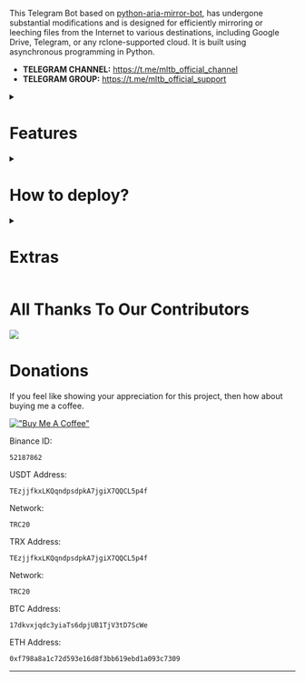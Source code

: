 This Telegram Bot based on [python-aria-mirror-bot](https://github.com/lzzy12/python-aria-mirror-bot), has undergone
substantial modifications and is designed for efficiently mirroring or leeching files from the Internet to various
destinations, including Google Drive, Telegram, or any rclone-supported cloud. It is built using asynchronous
programming in Python.

- **TELEGRAM CHANNEL:** https://t.me/mltb_official_channel
- **TELEGRAM GROUP:** https://t.me/mltb_official_support

<details>
  <summary><h1>Features</h1></summary>

<details>
  <summary><h5>QBittorrent</h5></summary>

- External access to webui, so you can remove files or edit settings. Then you can sync settings in database with sync button in bsetting
- Select files from a Torrent before and during download using mltb file selector (Requires Base URL) (task option)
- Seed torrents to a specific ratio and time (task option)
- Edit Global Options while the bot is running from bot settings (global option)

</details>

<details>
  <summary><h5>Aria2c</h5></summary>

- Select files from a Torrent before and during download (Requires Base URL) (task option)
- Seed torrents to a specific ratio and time (task option)
- Netrc support (global option)
- Direct link authentication for a specific link while using the bot (it will work even if only the username or password
  is provided) (task option)
- Edit Global Options while the bot is running from bot settings (global option)

</details>

<details>
  <summary><h5>Sabnzbd</h5></summary>

- External access to web interface, so you can remove files or edit settings. Then you can sync settings in database with sync button in bsetting
- Remove files from job before and during download using mltb file selector (Requires Base URL) (task option)
- Edit Global Options while the bot is running from bot settings (global option)
- Servers menu to edit/add/remove usenet servers

</details>

<details>
  <summary><h5>TG Upload/Download</h5></summary>

- Split size (global, user, and task option)
- Thumbnail (user and task option)
- Leech filename prefix (user option)
- Set upload as a document or as media (global, user and task option)
- Upload all files to a specific chat (superGroup/channel/private/topic) (global, user, and task option)
- Equal split size settings (global and user option)
- Ability to leech split file parts in a media group (global and user option)
- Download restricted messages (document or link) by tg private/public/super links (task option)
- Choose transfer by bot or user session incase you have a premium plan (global, user option and task option)
- Mix upload between user and bot session with respect to file size (global, user option and task option)
- Upload with custom layout multiple thumbnail (global, user option and task option)
- Topics support

</details>

<details>
  <summary><h5>Google Drive</h5></summary>

- Download/Upload/Clone/Delete/Count from/to Google Drive
- Count Google Drive files/folders
- Search in multiple Drive folder/TeamDrive
- Use Token.pickle if the file is not found with a Service Account, for all Gdrive functions
- Random Service Account for each task
- Recursive Search (only with `root` or TeamDrive ID, folder ids will be listed with a non-recursive method). Based
  on [Sreeraj](https://github.com/SVR666) searchX-bot. (task option)
- Stop Duplicates (global and user option)
- Custom upload destination (global, user, and task option)
- Ability to choose token.pickle or service account and upload destinations from list with or without buttons (global, user and task option)
- Index link support only
  for [Bhadoo](https://gitlab.com/GoogleDriveIndex/Google-Drive-Index/-/blob/master/src/worker.js)

</details>

<details>
  <summary><h5>Rclone</h5></summary>

- Transfer (download/upload/clone-server-side) without or with random service accounts (global and user option)
- Ability to choose config, remote and path from list with or without buttons (global, user and task option)
- Ability to set flags for each task or globally from config (global, user and task option)
- Ability to select specific files or folders to download/copy using buttons (task option)
- Rclone.conf (global and user option)
- Rclone serve for combine remote to use it as index from all remotes (global option)
- Upload destination (global, user and task option)

</details>

<details>
  <summary><h5>Status</h5></summary>

- Download/Upload/Extract/Archive/Seed/Clone Status
- Status Pages for an unlimited number of tasks, view a specific number of tasks in a message (global option)
- Interval message update (global option)
- Next/Previous buttons to get different pages (global and user option)
- Status buttons to get specific tasks for the chosen status regarding transfer type if the number of tasks is more than
  30 (global and user option)
- Steps buttons for how much next/previous buttons should step backward/forward (global and user option)
- Status for each user (no auto refresh)

</details>

<details>
  <summary><h5>Yt-dlp</h5></summary>

- Yt-dlp quality buttons (task option)
- Ability to use a specific yt-dlp option (global, user, and task option)
- Netrc support (global option)
- Cookies support (global option)
- Embed the original thumbnail and add it for leech
- All supported audio formats

</details>

<details>
  <summary><h5>JDownloader</h5></summary>

- Synchronize Settings (global option)
- Waiting to select (enable/disable files or change variants) before download start
- DLC file support
- All settings can be edited from the remote access to your JDownloader with Web Interface, Android App, iPhone App or
  Browser Extensions

</details>

<details>
  <summary><h5>Mongo Database</h5></summary>

- Store bot settings
- Store user settings including thumbnails and all private files
- Store RSS data
- Store incompleted task messages
- Store JDownloader settings
- Store config.py file on first build and incase any change occurred to it, then next build it will define variables
  from config.py instead of database

</details>

<details>
  <summary><h5>Torrents Search</h5></summary>

- Search on torrents with Torrent Search API
- Search on torrents with variable plugins using qBittorrent search engine

</details>

<details>
  <summary><h5>Archives</h5></summary>

- Extract splits with or without password
- Zip file/folder with or without password and splits incase of leech
- Using 7z package to extract with or without password all supported types

</details>

<details>
  <summary><h5>RSS</h5></summary>

- Based on this repository [rss-chan](https://github.com/hyPnOtICDo0g/rss-chan)
- Rss feed (user option)
- Title Filters (feed option)
- Edit any feed while running: pause, resume, edit command and edit filters (feed option)
- Sudo settings to control users feeds
- All functions have been improved using buttons from one command.

</details>

<details>
  <summary><h5>Overall</h5></summary>

- Docker image support for linux `amd64, arm64/v8, arm/v7`
- Edit variables and overwrite the private files while bot running (bot, user settings)
- Update bot at startup and with restart command using `UPSTREAM_REPO`
- Telegraph. Based on [Sreeraj](https://github.com/SVR666) loaderX-bot
- Mirror/Leech/Watch/Clone/Count/Del by reply
- Mirror/Leech/Clone multi links/files with one command
- Custom name for all links except torrents. For files you should add extension except yt-dlp links (global and user
  option)
- Exclude files with specific extensions from being uploaded/cloned (global and user option)
- View Link button. Extra button to open index link in browser instead of direct download for file
- Queueing System for all tasks (global option)
- Ability to zip/unzip multi links in same directory. Mostly helpful in unzipping tg file parts (task option)
- Bulk download from telegram txt file or text message contains links separated by new line (task option)
- Join splitted files that have splitted before by split(linux pkg) (task option)
- Sample video Generator (task option)
- Screenshots Generator (task option)
- Ability to cancel upload/clone/archive/extract/split/queue (task option)
- Cancel all buttons for choosing specific tasks status to cancel (global option)
- Convert videos and audios to specific format with filter (task option)
- Force start to upload or download or both from queue using cmds or args once you add the download (task option)
- Shell and Executor
- Add sudo users
- Ability to save upload paths
- Name Substitution to rename the files before upload
- User can select whether he want to use his rclone.conf/token.pickle without adding mpt: or mrcc: before path/gd-id
- FFmpeg commands to execute it after download (task option)
- Supported Direct links Generators:

> mediafire (file/folders), hxfile.co (need cookies txt with name) [hxfile.txt], streamtape.com, streamsb.net, streamhub.ink,
> streamvid.net, doodstream.com,
> feurl.com, upload.ee, pixeldrain.com, racaty.net, 1fichier.com, 1drv.ms (Only works for file not folder or business
> account), filelions.com, streamwish.com, send.cm (file/folders), solidfiles.com, linkbox.to (file/folders),
> shrdsk.me (
> sharedisk.io), akmfiles.com, wetransfer.com, pcloud.link, gofile.io (file/folders), easyupload.io, mdisk.me (with
> ytdl),
> tmpsend.com, qiwi.gg, berkasdrive.com, mp4upload.com, terabox.com (videos only file/folders).

</details>
</details>

<details>
  <summary><h1>How to deploy?</h1></summary>

<details>
  <summary><h2>Prerequisites</h2></summary>

<details>
  <summary><h5>1. Installing requirements</h5></summary>

- Clone this repo:

```
git clone https://github.com/anasty17/mirror-leech-telegram-bot mirrorbot/ && cd mirrorbot
```

- For Debian based distros

```
sudo apt install python3 python3-pip
```

Install Docker by following the [official Docker docs](https://docs.docker.com/engine/install/debian/)

- For Arch and it's derivatives:

```
sudo pacman -S docker python
```

- Install dependencies for running setup scripts:

```
pip3 install -r requirements-cli.txt
```

------

</details>

<details>
  <summary><h5>2. Setting up config file</h5></summary>

```
cp config_sample.py config.py
```

Fill up rest of the fields. Meaning of each field is discussed below.

**NOTE**: To `Download/Upload` using your telegram account (`PREMIUM REQUIRED FOR UPLOAD ONLY`) and to send rss (`PREMIUM NOT REQUIRED`), mount the repo folder and generate new session using this command `python3 generate_user_database.py`. You can't use it in private message. Use it in superGroup.

**1. Required Fields**

- `BOT_TOKEN` (`Str`):  The Telegram Bot Token that you got from [@BotFather](https://t.me/BotFather).

- `OWNER_ID` (`Int`):  The Telegram User ID (not username) of the Owner of the bot.

- `TELEGRAM_API` (`Int`): This is to authenticate your Telegram account for downloading Telegram files. You can get this
  from <https://my.telegram.org>.

- `TELEGRAM_HASH` (`Str`):  This is to authenticate your Telegram account for downloading Telegram files. You can get this
  from <https://my.telegram.org>.

**2. Optional Fields**
- `DATABASE_URL` (`Str`): Your Mongo Database URL (Connection string). Follow this [Create Database](https://github.com/anasty17/test?tab=readme-ov-file#create-database) to create database. Data will be saved in Database: bot settings, users settings, rss data and incomplete tasks. **NOTE**: You can always edit all settings that saved in database from the official site -> (Browse collections). 

- `CMD_SUFFIX` (`Str`|`Int`): Commands index number. This number will added at the end all commands.

- `AUTHORIZED_CHATS` (`Str`): Fill user_id and chat_id of groups/users you want to authorize. To auth only specific topic(s) write it in this format `chat_id|thread_id` Ex:-100XXXXXXXXXXX or -100XXXXXXXXXXX|10 or -100XXXXXXXXXXX|10|12. Separate them by spaces.

- `SUDO_USERS` (`Str`):  Fill user_id of users whom you want to give sudo permission. Separate them by spaces.

- `UPLOAD_PATHS` (`Dict`): Send Dict of keys that have path values. Example: {"path 1": "remote:rclonefolder", "path 2": "gdrive1 id", "path 3": "tg chat id", "path 4": "mrcc:remote:", "path 5": "b: @username"}. 

- `DEFAULT_UPLOAD` (`Str`): Whether `rc` to upload to `RCLONE_PATH` or `gd` to upload to `GDRIVE_ID`. Default is `rc`. Read More [HERE](https://github.com/anasty17/mirror-leech-telegram-bot/tree/master#upload).

- `STATUS_UPDATE_INTERVAL` (`Int`): Time in seconds after which the progress/status message will be updated. Recommended `10` seconds at least.

- `STATUS_LIMIT` (`Int`): Limit the no. of tasks shown in status message with buttons. Default is `4`. **NOTE**: Recommended limit is `4` tasks.

- `EXCLUDED_EXTENSIONS` (`Str`): File extensions that won't upload/clone. Separate them by spaces.

- `INCOMPLETE_TASK_NOTIFIER` (`Bool`): Get incomplete task messages after restart. Require database and superGroup. Default
is `False`.

- `FILELION_API` (`Str`): Filelion api key to mirror Filelion links. Get it
from [Filelion](https://vidhide.com/?op=my_account).

- `STREAMWISH_API` (`Str`): Streamwish api key to mirror Streamwish links. Get it
from [Streamwish](https://streamwish.com/?op=my_account).

- `YT_DLP_OPTIONS` (`Dict`): Dict of yt-dlp options. Check all possible
options [HERE](https://github.com/yt-dlp/yt-dlp/blob/master/yt_dlp/YoutubeDL.py#L184) or use this [script](https://t.me/mltb_official_channel/177) to convert cli arguments to api options. Format: {key: value, key: value, key: value}.
  - Example: {"format": "bv*+mergeall[vcodec=none]", "nocheckcertificate": True, "playliststart": 10, "fragment_retries": float("inf"), "matchtitle": "S13", "writesubtitles": True, "live_from_start": True, "postprocessor_args": {"ffmpeg": ["-threads", "4"]}, "wait_for_video": (5, 100), "download_ranges": [{"start_time": 0, "end_time": 10}]}

- `USE_SERVICE_ACCOUNTS` (`Bool`): Whether to use Service Accounts or not, with google-api-python-client. For this to work
see [Using Service Accounts](https://github.com/anasty17/mirror-leech-telegram-bot#generate-service-accounts-what-is-service-account) section below. Default is `False`.

- `FFMPEG_CMDS` (`Dict`): Dict of list values of ffmpeg commands. You can set multiple ffmpeg commands for all files before upload. Don't write ffmpeg at beginning, start directly with the arguments. `Dict`
  - Examples: {"subtitle": ["-i mltb.mkv -c copy -c:s srt mltb.mkv", "-i mltb.video -c copy -c:s srt mltb"], "convert": ["-i mltb.m4a -c:a libmp3lame -q:a 2 mltb.mp3", "-i mltb.audio -c:a libmp3lame -q:a 2 mltb.mp3"], extract: ["-i mltb -map 0:a -c copy mltb.mka -map 0:s -c copy mltb.srt"], "metadata": ["-i mltb.mkv -map 0 -map -0:v:1 -map -0:s -map 0:s:0 -map -0:v:m:attachment -c copy -metadata:s:v:0 title={title} -metadata:s:a:0 title={title} -metadata:s:a:1 title={title2} -metadata:s:a:2 title={title2} -c:s srt -metadata:s:s:0 title={title3} mltb -y -del"], "watermark": ["-i mltb -i tg://openmessage?user_id=5272663208&message_id=322801 -filter_complex 'overlay=W-w-10:H-h-10' -c:a copy mltb"]}
  **Notes**:
  - Don't add ffmpeg at the beginning!
  - Add `-del` to the list which you want from the bot to delete the original files after command run complete!
  - To execute one of those lists in bot for example, you must use -ff subtitle (list key) or -ff convert (list key)
  **Example**:
  - Here I will explain how to use mltb.* which is reference to files you want to work on.
  1. First cmd: the input is mltb.mkv so this cmd will work only on mkv videos and the output is mltb.mkv also so all outputs is mkv. `-del` will delete the original media after complete run of the cmd.
  2. Second cmd: the input is mltb.video so this cmd will work on all videos and the output is only mltb so the extension is same as input files.
  3. Third cmd: the input in mltb.m4a so this cmd will work only on m4a audios and the output is mltb.mp3 so the output extension is mp3.
  4. Fourth cmd: the input is mltb.audio so this cmd will work on all audios and the output is mltb.mp3 so the output extension is mp3.
  5. FFmpeg Variables in last cmd which is metadata ({title}, {title2}, etc...), you can edit them in usetting
  6. Telegram link for small size inputs like photo to set watermark.

- `NAME_SUBSTITUTE` (`Str`): Add word/letter/character/sentence/pattern to remove or replace with other words with sensitive case or without. 
  **Notes**:
    - Before any character you must add `\BACKSLASH`, those are the characters: `\^$.|?*+()[]{}-`
    * Example: script/code/s | mirror/leech | tea/ /s | clone | cpu/ | \[mltb\]/mltb | \\text\\/text/s
    - script will get replaced by code with sensitive case
    - mirror will get replaced by leech
    - tea will get replaced by space with sensitive case
    - clone will get removed
    - cpu will get replaced by space
    - [mltb] will get replaced by mltb
    - \text\ will get replaced by text with sensitive case

**3. GDrive Tools**

- `GDRIVE_ID` (`Str`): This is the Folder/TeamDrive ID of the Google Drive OR `root` to which you want to upload all the mirrors using google-api-python-client.

- `IS_TEAM_DRIVE` (`Bool`): Set `True` if uploading to TeamDrive using google-api-python-client. Default is `False`.

- `INDEX_URL` (`Str`): Refer to <https://gitlab.com/ParveenBhadooOfficial/Google-Drive-Index>. Example: https://xxx.xx.workers.dev/0: (If you have multiple ID config -- replace 0: with the desired id index) or https://xxx.xx.workers.dev without index if you only have one ID in config which is the basic config.

- `STOP_DUPLICATE` (`Bool`): Bot will check file/folder name in Drive incase uploading to `GDRIVE_ID`. If it's present in Drive then downloading or cloning will be stopped. (**NOTE**: Item will be checked using name and not hash, so this feature is not perfect). Default is `False`.

**4. Rclone**

- `RCLONE_PATH` (`Str`): Default rclone path to which you want to upload all the files/folders using rclone.

- `RCLONE_FLAGS` (`Str`): --key:value|--key|--key|--key:value . Check here all [RcloneFlags](https://rclone.org/flags/).

- `RCLONE_SERVE_URL` (`Str`): Valid URL where the bot is deployed to use rclone serve. Format of URL should be `http://myip`, where `myip` is the IP/Domain(public) of your bot or if you have chosen port other than `80` so write it in this format `http://myip:port` (`http` and not `https`).

- `RCLONE_SERVE_PORT` (`Int`): Which is the **RCLONE_SERVE_URL** Port. Default is `8080`.

- `RCLONE_SERVE_USER` (`Str`): Username for rclone serve authentication.

- `RCLONE_SERVE_PASS` (`Str`): Password for rclone serve authentication.

**5. Update**

- `UPSTREAM_REPO` (`Str`): Your github repository link, if your repo is private add `https://username:{githubtoken}@github.com/{username}/{reponame}` format. Get token from [Github settings](https://github.com/settings/tokens). So you can update your bot from filled repository on each restart.
  - **NOTE**: Any change in docker or requirements you need to deploy/build again with updated repo to take effect. DON'T delete .gitignore file. For more information read [THIS](https://github.com/anasty17/mirror-leech-telegram-bot/tree/master#upstream-repo-recommended).

- `UPSTREAM_BRANCH` (`Str`): Upstream branch for update. Default is `master`.

**6. Leech**

- `LEECH_SPLIT_SIZE` (`Int`): Size of split in bytes. Default is `2GB`. Default is `4GB` if your account is premium.
- `AS_DOCUMENT` (`Bool`): Default type of Telegram file upload. Default is `False` mean as media.

- `EQUAL_SPLITS` (`Bool`): Split files larger than **LEECH_SPLIT_SIZE** into equal parts size (Not working with zip cmd). Default is `False`.

- `MEDIA_GROUP` (`Bool`): View Uploaded splitted file parts in media group. Default is `False`.

- `USER_TRANSMISSION` (`Bool`): Upload/Download by user session. Only in superChat. Default is `False`.

- `HYBRID_LEECH` (`Bool`): Upload by user and bot session with respect to file size. Only in superChat. Default is `False`.

- `LEECH_FILENAME_PREFIX` (`Str`): Add custom word to leeched file name.

- `LEECH_DUMP_CHAT` (`Int`|`Str`): ID or USERNAME or PM(private message) to where files would be uploaded. Add `-100` before channel/superGroup id. To use only specific topic write it in this format `chat_id|thread_id`. Ex:-100XXXXXXXXXXX or -100XXXXXXXXXXX|10 or pm or @xxxxxxx or @xxxxxxx|10.

- `THUMBNAIL_LAYOUT` (`Str`): Thumbnail layout (widthxheight, 2x2, 3x3, 2x4, 4x4, ...) of how many photo arranged for the thumbnail.


**7. qBittorrent/Aria2c/Sabnzbd**

- `TORRENT_TIMEOUT` (`Int`): Timeout of dead torrents downloading with qBittorrent and Aria2c in seconds.

- `BASE_URL` (`Str`): Valid BASE URL where the bot is deployed to use torrent/nzb web files selection. Format of URL should be `http://myip`, where `myip` is the IP/Domain(public) of your bot or if you have chosen port other than `80` so write it in this format `http://myip:port` (`http` and not `https`).

- `BASE_URL_PORT` (`Int`): Which is the **BASE_URL** Port. Default is `80`.

- `WEB_PINCODE` (`Bool`): Whether to ask for pincode before selecting files from torrent in web or not. Default is `False`.
    - **Qbittorrent NOTE**: If your facing ram issues then set limit for `MaxConnections`, decrease `AsyncIOThreadsCount`, set limit of `DiskWriteCacheSize` to `32` and decrease `MemoryWorkingSetLimit` from qbittorrent.conf or bsetting command.
    - Open port 8090 in your vps to access webui from any device. username: mltb, password: mltbmltb

**8. JDownloader**

- `JD_EMAIL` (`Str`): jdownloader email sign up on [JDownloader](https://my.jdownloader.org/).

- `JD_PASS` (`Str`): jdownloader password.
  - **JDownloader Config**: You can use your config from local machine in bot by *zipping* cfg folder (cfg.zip) and add it in repo folder.

**9. Sabnzbd**

- `USENET_SERVERS` (`List`): list of dictionaries, you can add as much as you want and there is a button for servers in sabnzbd settings to edit current servers and add new servers.

  ***[{'name': 'main', 'host': '', 'port': 563, 'timeout': 60, 'username': '', 'password': '', 'connections': 8, 'ssl': 1, 'ssl_verify': 2, 'ssl_ciphers': '', 'enable': 1, 'required': 0, 'optional': 0, 'retention': 0, 'send_group': 0, 'priority': 0}]***

  - [READ THIS FOR MORE INFORMATION](https://sabnzbd.org/wiki/configuration/4.2/servers)

  - Open port 8070 in your vps to access full web interface from any device. Use it like http://ip:8070/sabnzbd/. username: mltb, password: mltbmltb

**10. RSS**

- `RSS_DELAY` (`Int`): Time in seconds for rss refresh interval. Recommended `600` second at least. Default is `600` in sec.

- `RSS_SIZE_LIMIT` (`INT`): Item size limit in bytes. Default is `0`.

- `RSS_CHAT` (`Int`|`Str`): Chat `ID or USERNAME or ID|TOPIC_ID or USERNAME|TOPIC_ID` where rss links will be sent. If you want message to be sent to the channel then add channel id. Add `-100` before channel id.
    - **RSS NOTES**: `RSS_CHAT` is required, otherwise monitor will not work. You must use `USER_STRING_SESSION` --OR-- *CHANNEL*. If using channel then bot should be added in both channel and group(linked to channel) and `RSS_CHAT` is the channel id, so messages sent by the bot to channel will be forwarded to group. Otherwise with `USER_STRING_SESSION` add group id for `RSS_CHAT`. If `DATABASE_URL` not added you will miss the feeds while bot offline.

**11. Queue System**

- `QUEUE_ALL` (`Int`): Number of parallel tasks of downloads and uploads. For example if 20 task added and `QUEUE_ALL` is `8`, then the summation of uploading and downloading tasks are 8 and the rest in queue. **NOTE**: if you want to fill `QUEUE_DOWNLOAD` or `QUEUE_UPLOAD`, then `QUEUE_ALL` value must be greater than or equal to the greatest one and less than or equal to summation of `QUEUE_UPLOAD` and `QUEUE_DOWNLOAD`.

- `QUEUE_DOWNLOAD` (`Int`): Number of all parallel downloading tasks.

- `QUEUE_UPLOAD` (`Int`): Number of all parallel uploading tasks.

**12. Torrent Search**

- `SEARCH_API_LINK` (`Str`): Search api app link. Get your api from deploying this [repository](https://github.com/Ryuk-me/Torrent-Api-py).
    - Supported Sites:
  > 1337x, Piratebay, Nyaasi, Torlock, Torrent Galaxy, Zooqle, Kickass, Bitsearch, MagnetDL, Libgen, YTS, Limetorrent,
  TorrentFunk, Glodls, TorrentProject and YourBittorrent

- `SEARCH_LIMIT` (`Int`): Search limit for search api, limit for each site and not overall result limit. Default is zero (Default api limit for each site).

- `SEARCH_PLUGINS` (`List`): List of qBittorrent search plugins (github raw links). I have added some plugins, you can remove/add plugins as you want. Main Source: [qBittorrent Search Plugins (Official/Unofficial)](https://github.com/qbittorrent/search-plugins).

**13. NZB Search**

- `HYDRA_IP` (`Str`): IP address of [nzbhydra2](https://github.com/theotherp/nzbhydra2).

- `HYDRA_API_KEY` (`Str`): API key from [nzbhydra2](https://github.com/theotherp/nzbhydra2).

------

</details>
</details>

<details>
  <summary><h2>Build And Run</h2></summary>

Make sure you still mount the repo folder and installed the docker from official documentation.

- There are two methods to build and run the docker:
    1. Using official docker commands.
    2. Using docker compose plugin. (Recommended)

------

<details>
  <summary><h3>Using Official Docker Commands</h3></summary>

- Build Docker image:

```
sudo docker build . -t mltb
```

- Run the image:

```
sudo docker run --network host mltb
```

- To stop the running image:

```
sudo docker ps
```

```
sudo docker stop id
```

----

</details>

<details>
  <summary><h3>Using Docker Compose Plugin</h3></summary>

- Install docker compose plugin

```
sudo apt install docker-compose-plugin
```

- Build and run Docker image:

```
sudo docker compose up
```

- After editing files with nano, for example (nano start.sh) or git pull you must use --build to edit container files:

```
sudo docker compose up --build
```

- To stop the running container:

```
sudo docker compose stop
```

- To run the container:

```
sudo docker compose start
```

- To get log from already running container (after mounting the folder):

```
sudo docker compose logs --follow
```

------

</details>

**IMPORTANT NOTES**:
1. Flush your machine iptables to use your opened ports with docker from the host network. 

```
# Flush All Rules (Reset iptables)
sudo iptables -F
sudo iptables -X
sudo iptables -t nat -F
sudo iptables -t nat -X
sudo iptables -t mangle -F
sudo iptables -t mangle -X

sudo ip6tables -F
sudo ip6tables -X
sudo ip6tables -t nat -F
sudo ip6tables -t nat -X
sudo ip6tables -t mangle -F
sudo ip6tables -t mangle -X

# Set Default Policies
sudo iptables -P INPUT ACCEPT
sudo iptables -P FORWARD ACCEPT
sudo iptables -P OUTPUT ACCEPT

sudo ip6tables -P INPUT ACCEPT
sudo ip6tables -P FORWARD ACCEPT
sudo ip6tables -P OUTPUT ACCEPT

# save
sudo iptables-save | sudo tee /etc/iptables/rules.v4
sudo ip6tables-save | sudo tee /etc/iptables/rules.v6
```

2. Set `BASE_URL_PORT` and `RCLONE_SERVE_PORT` variables to any port you want to use. Default is `80` and `8080`
   respectively.

3. Check the number of processing units of your machine with `nproc` cmd and times it by 4, then
   edit `AsyncIOThreadsCount` in qBittorrent.conf or while bot working from bsetting->qbittorrent settings.

------

</details>
</details>

<details>
  <summary><h1>Extras</h1></summary>

<details>
  <summary><h5>Bot commands to be set in <a href="https://t.me/BotFather">@BotFather</a></h5></summary>

```
mirror - or /m Mirror
qbmirror - or /qm Mirror torrent using qBittorrent
jdmirror - or /jm Mirror using jdownloader
nzbmirror - or /nm Mirror using sabnzbd
ytdl - or /y Mirror yt-dlp supported links
leech - or /l Upload to telegram
qbleech - or /ql Leech torrent using qBittorrent
jdleech - or /jl Leech using jdownloader
nzbleech - or /nl Leech using sabnzbd
ytdlleech - or /yl Leech yt-dlp supported links
clone - Copy file/folder to Drive
count - Count file/folder from GDrive
usetting - or /us User settings
bsetting - or /bs Bot settings
status - Get Mirror Status message
sel - Select files from torrent
rss - Rss menu
list - Search files in Drive
search - Search for torrents with API
cancel - or /c Cancel a task
cancelall - Cancel all tasks
forcestart - or /fs to start task from queue
del - Delete file/folder from GDrive
log - Get the Bot Log
auth - Authorize user or chat
unauth - Unauthorize uer or chat
shell - Run commands in Shell
aexec - Execute async function
exec - Execute sync function
restart - Restart the Bot
restartses - Restart Telegram Session(s)
stats - Bot Usage Stats
ping - Ping the Bot
help - All cmds with description
```

------

</details>

<details>
  <summary><h5>Getting Google OAuth API credential file and token.pickle</h5></summary>

**NOTES**

- Old authentication changed, now we can't use bot or replit to generate token.pickle. You need OS with a local browser.
  For example `Termux`.
- Windows users should install python3 and pip. You can find how to install and use them from google or from
  this [telegraph](https://telegra.ph/Create-Telegram-Mirror-Leech-Bot-by-Deploying-App-with-Heroku-Branch-using-Github-Workflow-12-06)
  from [Wiszky](https://github.com/vishnoe115) tutorial.
- You can ONLY open the generated link from `generate_drive_token.py` in a local browser.

1. Visit the [Google Cloud Console](https://console.developers.google.com/apis/credentials)
2. Go to the OAuth Consent tab, fill it, and save.
3. Go to the Credentials tab and click Create Credentials -> OAuth Client ID
4. Choose Desktop and Create.
5. Publish your OAuth consent screen App to prevent **token.pickle** from expiring.
6. Use the download button to download your credentials.
7. Move that file to the root of mirrorbot, and rename it to **credentials.json**
8. Visit [Google API page](https://console.developers.google.com/apis/library)
9. Search for Google Drive API and enable it
10. Finally, run the script to generate **token.pickle** file for Google Drive:

```
pip3 install google-api-python-client google-auth-httplib2 google-auth-oauthlib
python3 generate_drive_token.py
```

------

</details>

<details>
  <summary><h5>Generating rclone.conf</h5></summary>

1. Install rclone from [Official Site](https://rclone.org/install/)
2. Create new remote(s) using `rclone config` command.
3. Copy rclone.conf from your system’s config directory into the repo root. For example:

------

</details>

<details>
  <summary><h5>Upload</h5></summary>

- `RCLONE_PATH` is like `GDRIVE_ID` a default path for mirror. In additional to those variables `DEFAULT_UPLOAD` to
  choose the default tool whether it's rclone or google-api-python-client.
- If `DEFAULT_UPLOAD` = 'rc' then you must fill `RCLONE_PATH` with path as default one or with `rcl` to select
  destination path on each new task.
- If `DEFAULT_UPLOAD` = 'gd' then you must fill `GDRIVE_ID` with folder/TD id.
- rclone.conf can be added before deploy like token.pickle to repo folder root or use bsetting to upload it as private
  file.
- If rclone.conf uploaded from usetting or added in `rclone/{user_id}.conf` then `RCLONE_PATH` must start with `mrcc:`.
- Whenever you want to write path manually to use user rclone.conf that added from usetting then you must add
  the `mrcc:` at the beginning.
- So in short, up: has 4 possible values which are: `gd` (Upload to GDRIVE_ID), `rc` (Upload to RCLONE_PATH), `rcl` (Select Rclone Path) and `rclone_path` (remote:path (owner rclone.conf) or `mrcc`:remote:path (user rclone.conf))

------

</details>

<details>
  <summary><h5>UPSTREAM REPO (Recommended)</h5></summary>

- `UPSTREAM_REPO` variable can be used for edit/add any file in repository.
- You can add private/public repository link to grab/overwrite all files from it.
- You can skip adding the private files like token.pickle or accounts folder before deploying, simply
  fill `UPSTREAM_REPO` private one incase you want to grab all files including private files.
- If you added private files while deploying and you have added private `UPSTREAM_REPO` and your private files in this
  private repository, so your private files will be overwritten from this repository. Also if you are using database for
  private files, then all files from database will override the private files that added before deploying or from
  private `UPSTREAM_REPO`.
- If you filled `UPSTREAM_REPO` with the official repository link, then be careful in case any change in
  requirements.txt your bot will not start after restart. In this case you need to deploy again with updated code to
  install the new requirements or simply by changing the `UPSTREAM_REPO` to you fork link with that old updates.
- In case you you filled `UPSTREAM_REPO` with your fork link be careful also if you fetched the commits from the
  official repository.
- The changes in your `UPSTREAM_REPO` will take affect only after restart.

------

</details>

<details>
  <summary><h5>Bittorrent Seed</h5></summary>

- Using `-d` argument alone will lead to use global options for aria2c or qbittorrent.

<details>
  <summary><h3>QBittorrent</h3></summary>

- Global options: `GlobalMaxRatio` and `GlobalMaxSeedingMinutes` in qbittorrent.conf, `-1` means no limit, but you can
  cancel manually.
    - **NOTE**: Don't change `MaxRatioAction`.

</details>

<details>
  <summary><h3>Aria2c</h3></summary>

- Global options: `--seed-ratio` (0 means no limit) and `--seed-time` (0 means no seed) in aria.sh.

------

</details>
</details>

<details>
  <summary><h5>Using Service Accounts for uploading to avoid user rate limit</h5></summary>

> For Service Account to work, you must set `USE_SERVICE_ACCOUNTS` = "True" in config file or environment variables.
> **NOTE**: Using Service Accounts is only recommended while uploading to a Team Drive.

<details>
  <summary><h3>1. Generate Service Accounts. <a href="https://cloud.google.com/iam/docs/service-accounts">What is Service Account?</a></h3></summary>
Let us create only the Service Accounts that we need.

**Warning**: Abuse of this feature is not the aim of this project and we do **NOT** recommend that you make a lot of
projects, just one project and 100 SAs allow you plenty of use, its also possible that over abuse might get your
projects banned by Google.

> **NOTE**: If you have created SAs in past from this script, you can also just re download the keys by running:

```
python3 gen_sa_accounts.py --download-keys $PROJECTID
```

> **NOTE:** 1 Service Account can upload/copy around 750 GB a day, 1 project can make 100 Service Accounts so you can
> upload 75 TB a day.

> **NOTE:** All people can copy `2TB/DAY` from each file creator (uploader account), so if you got
> error `userRateLimitExceeded` that doesn't mean your limit exceeded but file creator limit have been exceeded which
> is `2TB/DAY`.

#### Two methods to create service accounts

Choose one of these methods

<details>
  <summary><h5>1. Create Service Accounts in existed Project (Recommended Method)</h5></summary>

- List your projects ids

```
python3 gen_sa_accounts.py --list-projects
```

- Enable services automatically by this command

```
python3 gen_sa_accounts.py --enable-services $PROJECTID
```

- Create Service Accounts to current project

```
python3 gen_sa_accounts.py --create-sas $PROJECTID
```

- Download Service Accounts as accounts folder

```
python3 gen_sa_accounts.py --download-keys $PROJECTID
```

</details>

<details>
  <summary><h5>2. Create Service Accounts in New Project</h5></summary>

```
python3 gen_sa_accounts.py --quick-setup 1 --new-only
```

A folder named accounts will be created which will contain keys for the Service Accounts.

</details>
</details>

<details>
  <summary><h3>2. Add Service Accounts</h3></summary>

#### Two methods to add service accounts

Choose one of these methods

<details>
  <summary><h5>1. Add Them To Google Group then to Team Drive (Recommended)</h5></summary>

- Mount accounts folder

```
cd accounts
```

- Grab emails form all accounts to emails.txt file that would be created in accounts folder
- `For Windows using PowerShell`

```
$emails = Get-ChildItem .\**.json |Get-Content -Raw |ConvertFrom-Json |Select -ExpandProperty client_email >>emails.txt
```

- `For Linux`

```
grep -oPh '"client_email": "\K[^"]+' *.json > emails.txt
```

- Unmount accounts folder

```
cd ..
```

Then add emails from emails.txt to Google Group, after that add this Google Group to your Shared Drive and promote it to
manager and delete email.txt file from accounts folder

</details>

<details>
  <summary><h5>2. Add Them To Team Drive Directly</h5></summary>

- Run:

```
python3 add_to_team_drive.py -d SharedTeamDriveSrcID
```

------

</details>
</details>
</details>

<details>
  <summary><h5>Create Database</h5></summary>

1. Go to `https://mongodb.com/` and sign-up.
2. Create Shared Cluster.
3. Press on `Database` under `Deployment` Header, your created cluster will be there.
5. Press on connect, choose `Allow Access From Anywhere` and press on `Add IP Address` without editing the ip, then
   create user.
6. After creating user press on `Choose a connection`, then press on `Connect your application`. Choose `Driver` *
   *python** and `version` **3.12 or later**.
7. Copy your `connection string` and replace `<password>` with the password of your user, then press close.

------

</details>

<details>
  <summary><h5>Multi Drive List</h5></summary>

To use list from multi TD/folder. Run driveid.py in your terminal and follow it. It will generate **list_drives.txt**
file or u can simply create `list_drives.txt` file in working directory and fill it, check below format:

```
DriveName folderID/tdID or `root` IndexLink(if available)
DriveName folderID/tdID or `root` IndexLink(if available)
```

Example:

```
TD1 root https://example.dev
TD2 0AO1JDB1t3i5jUk9PVA https://example.dev
```

-----

</details>

<details>
  <summary><h5>Yt-dlp and Aria2c Authentication Using .netrc File</h5></summary>

For using your premium accounts in yt-dlp or for protected Index Links, create .netrc file according to following
format:

**Note**: Create .netrc and not netrc, this file will be hidden, so view hidden files to edit it after creation.

Format:

```
machine host login username password my_password
```

Using Aria2c you can also use built in feature from bot with or without username. Here example for index link without
username.

```
machine example.workers.dev password index_password
```
Where host is the name of extractor (eg. instagram, Twitch). Multiple accounts of different hosts can be added each
separated by a new line.

**Yt-dlp**: 
Authentication using [cookies.txt](https://github.com/yt-dlp/yt-dlp/wiki/Extractors#exporting-youtube-cookies) file. CREATE IT IN INCOGNITO TAB.


-----

</details>
</details>


# All Thanks To Our Contributors

<a href="https://github.com/anasty17/mirror-leech-telegram-bot/graphs/contributors">
  <img src="https://contrib.rocks/image?repo=anasty17/mirror-leech-telegram-bot" />
</a>

# Donations

<p> If you feel like showing your appreciation for this project, then how about buying me a coffee.</p>

[!["Buy Me A Coffee"](https://storage.ko-fi.com/cdn/kofi2.png)](https://ko-fi.com/anasty17)

Binance ID:

```
52187862
```

USDT Address:

```
TEzjjfkxLKQqndpsdpkA7jgiX7QQCL5p4f
```

Network:

```
TRC20
```
TRX Address:

```
TEzjjfkxLKQqndpsdpkA7jgiX7QQCL5p4f
```

Network:

```
TRC20
```

BTC Address:

```
17dkvxjqdc3yiaTs6dpjUB1TjV3tD7ScWe
```

ETH Address:

```
0xf798a8a1c72d593e16d8f3bb619ebd1a093c7309
```

-----
